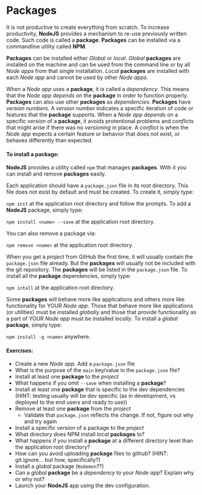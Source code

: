 # Packages

It is not productive to create everything from scratch. To increase productivity, **NodeJS** provides a mechanism to re-use previously written code. Such code is called a **package**. **Packages** can be installed via a commandline utility called **NPM**.

**Packages** can be installed either _Global_ or _local_. _Global_ **packages** are installed on the machine and can be used from the command line or by all _Node apps_ from that single installation. _Local_ **packages** are installed with each _Node app_ and cannot be used by other _Node apps_.

When a _Node app_ uses a **package**, it is called a _dependency_. This means that the _Node app_ _depends_ on the **package** in order to function properly. **Packages** can also use other **packages** as _dependencies_. **Packages** have _version numbers_. A _version number_ indicates a specific iteration of code or features that the **package** supports. When a _Node app_ _depends_ on a specific _version_ of a **package**, it avoids protentional problems and _conflicts_ that might arise if there was no _versioning_ in place. A _conflict_ is when the _Node app_ expects a certain feature or behavior that does not exist, or behaves differently than expected.

#### To install a package:

**NodeJS** provides a utility called `npm` that manages **packages**. With it you can install and remove **packages** easily.

Each application should have a `package.json` file in its root directory. This file does not exist by default and must be created. To create it, simply type:

`npm init` at the application root directory and follow the prompts. To add a **NodeJS** package, simply type:

`npm install <name> --save` at the application root directory.

You can also remove a package via:

`npm remove <name>` at the application root directory.

When you get a _project_ from GitHub the first time, it will usually contain the `package.json` file already. But the **packages** will usually not be included with the git repository. The **packages** will be listed in the `package.json` file. To install all the **package** dependencies, simply type:

`npm intall` at the application root directory.

Some **packages** will behave more like applications and others more like functionality for YOUR _Node app_. Those that behave more like applications (or utilities) must be installed _globally_ and those that provide functionality as a part of YOUR _Node app_ must be installed _locally_. To install a _global_ **package**, simply type:

`npm install -g <name>` anywhere.

#### Exercises:

* Create a new _Node app_. Add a `package.json` file
* What is the purpose of the `main` key/value in the `package.json` file?
* Install at least one **package** to the _project_
* What happens if you omit `--save` when installing a **package**?
* Install at least one **package** that is specific to the dev dependencies (HINT: testing usually will be dev specific (as in development, vs deployed to the end users and ready to use))
* Remove at least one **package** from the _project_
  * Validate that `package.json` reflects the change. If not, figure out why and try again
* Install a specific _version_ of a package to the _project_
* What directory does NPM install _local_ **packages** to?
* What happens if you install a **package** at a different directory level than the application root directory?
* How can you avoid uploading **package** files to github? (HINT: git.ignore... but how, specifically?)
* Install a _global_ package (`Nodemon`??)
* Can a _global_ **package** be a _dependency_ to your _Node app_? Explain why or why not?
* Launch your **NodeJS** app using the dev configuration.

